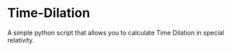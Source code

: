 Time-Dilation
=============

A simple python script that allows you to calculate Time Dilation in special relativity. 
